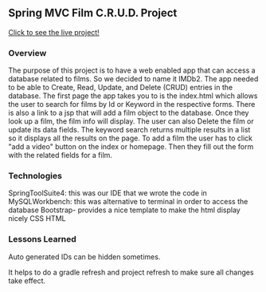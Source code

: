 ## Spring MVC Film C.R.U.D. Project

[Click to see the live project!](http://3.132.170.184:8080/MVCFilmSite)

### Overview
The purpose of this project is to have a web enabled app that can access a database related to films. So we decided to name it IMDb2. The app needed to be able to Create, Read, Update, and Delete (CRUD) entries in the database.
The first page the app takes you to is the index.html which allows the user to search for films by Id or Keyword in the respective forms. There is also a link to a jsp that will add a film object to the database.
Once they look up a film, the film info will display. The user can also Delete the film or update its data fields. The keyword search returns multiple results in a list so it displays all the results on the page.
To add a film the user has to click "add a video" button on the index or homepage. Then they fill out the form with the related fields for a film.



### Technologies
SpringToolSuite4: this was our IDE that we wrote the code in
MySQLWorkbench: this was alternative to terminal in order to access the database
Bootstrap- provides a nice template to make the html display nicely
CSS
HTML

### Lessons Learned
Auto generated IDs can be hidden sometimes.

It helps to do a gradle refresh and project refresh to make sure all changes take effect.
